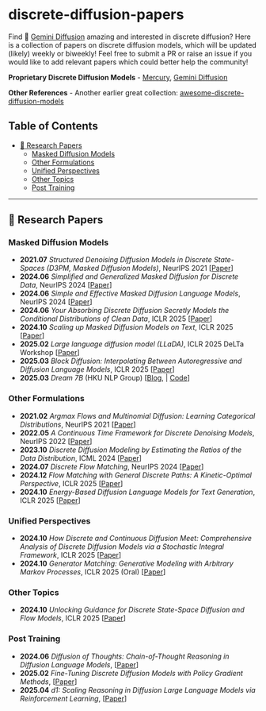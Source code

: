 # discrete-diffusion-papers
Find :small_blue_diamond: [Gemini Diffusion](https://deepmind.google/models/gemini-diffusion/) amazing and interested in discrete diffusion? Here is a collection of papers on discrete diffusion models, which will be updated (likely) weekly or biweekly! Feel free to submit a PR or raise an issue if you would like to add relevant papers which could better help the community!

**Proprietary Discrete Diffusion Models** - [Mercury](https://www.inceptionlabs.ai/introducing-mercury), [Gemini Diffusion](https://deepmind.google/models/gemini-diffusion/)

**Other References** - Another earlier great collection: [awesome-discrete-diffusion-models](https://github.com/kuleshov-group/awesome-discrete-diffusion-models)

## Table of Contents

- [📑 Research Papers](#-research-papers)
  - [Masked Diffusion Models](#masked-diffusion-models)
  - [Other Formulations](#other-formulations)
  - [Unified Perspectives](#unified-perspectives)
  - [Other Topics](#other-topics)
  - [Post Training](#post-training-discrete-time)

---

## 📑 Research Papers

### Masked Diffusion Models

- **2021.07** *Structured Denoising Diffusion Models in Discrete State-Spaces (D3PM, Masked Diffusion Models)*, NeurIPS 2021 [[Paper](https://arxiv.org/abs/2107.03006)]
- **2024.06** *Simplified and Generalized Masked Diffusion for Discrete Data*, NeurIPS 2024 [[Paper](https://arxiv.org/abs/2406.04329)]
- **2024.06** *Simple and Effective Masked Diffusion Language Models*, NeurIPS 2024 [[Paper](https://arxiv.org/abs/2406.07524)]
- **2024.06** *Your Absorbing Discrete Diffusion Secretly Models the Conditional Distributions of Clean Data*, ICLR 2025 [[Paper](https://arxiv.org/abs/2406.03736)]
- **2024.10** *Scaling up Masked Diffusion Models on Text*, ICLR 2025 [[Paper](https://arxiv.org/abs/2410.18514)]
- **2025.02** *Large language diffusion model (LLaDA)*, ICLR 2025 DeLTa Workshop [[Paper](https://arxiv.org/abs/2502.09992)]
- **2025.03** *Block Diffusion: Interpolating Between Autoregressive and Diffusion Language Models*, ICLR 2025 [[Paper](https://arxiv.org/abs/2503.09573)]
- **2025.03** *Dream 7B* (HKU NLP Group) [[Blog](https://hkunlp.github.io/blog/2025/dream/), | [Code](https://github.com/HKUNLP/Dream)]

### Other Formulations

- **2021.02** *Argmax Flows and Multinomial Diffusion: Learning Categorical Distributions*, NeurIPS 2021 [[Paper](https://arxiv.org/abs/2102.05379)]
- **2022.05** *A Continuous Time Framework for Discrete Denoising Models*, NeurIPS 2022 [[Paper](https://arxiv.org/abs/2205.14987)]
- **2023.10** *Discrete Diffusion Modeling by Estimating the Ratios of the Data Distribution*, ICML 2024 [[Paper](https://arxiv.org/abs/2310.16834)]
- **2024.07** *Discrete Flow Matching*, NeurIPS 2024 [[Paper](https://arxiv.org/abs/2407.12345)]
- **2024.12** *Flow Matching with General Discrete Paths: A Kinetic-Optimal Perspective*, ICLR 2025 [[Paper](https://arxiv.org/abs/2412.06789)]
- **2024.10** *Energy-Based Diffusion Language Models for Text Generation*, ICLR 2025 [[Paper](https://arxiv.org/abs/2410.09876)]

### Unified Perspectives

- **2024.10** *How Discrete and Continuous Diffusion Meet: Comprehensive Analysis of Discrete Diffusion Models via a Stochastic Integral Framework*, ICLR 2025 [[Paper](https://arxiv.org/abs/2410.11223)]
- **2024.10** *Generator Matching: Generative Modeling with Arbitrary Markov Processes*, ICLR 2025 (Oral) [[Paper](https://arxiv.org/abs/2410.12789)]

### Other Topics

- **2024.10** *Unlocking Guidance for Discrete State-Space Diffusion and Flow Models*, ICLR 2025 [[Paper](https://arxiv.org/abs/2410.13579)]

### Post Training

- **2024.06** *Diffusion of Thoughts: Chain-of-Thought Reasoning in Diffusion Language Models*, [[Paper](https://arxiv.org/abs/2406.01347)]
- **2025.02** *Fine-Tuning Discrete Diffusion Models with Policy Gradient Methods*, [[Paper](https://arxiv.org/abs/2502.01384)]
- **2025.04** *d1: Scaling Reasoning in Diffusion Large Language Models via Reinforcement Learning*, [[Paper](https://arxiv.org/abs/2504.12216)]

